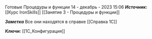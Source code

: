 
Готовые Процедуры и функции
 14 - декабрь - 2023  15:06 
***Источник:***  [[Курс IronSkills]] [[Занятие 3 - Процедуры и функции]]

***Заметка*** 
Все они находятся в справке
[[Справка 1С]]



***Ключи:*** [[1С_Конфигурация]]